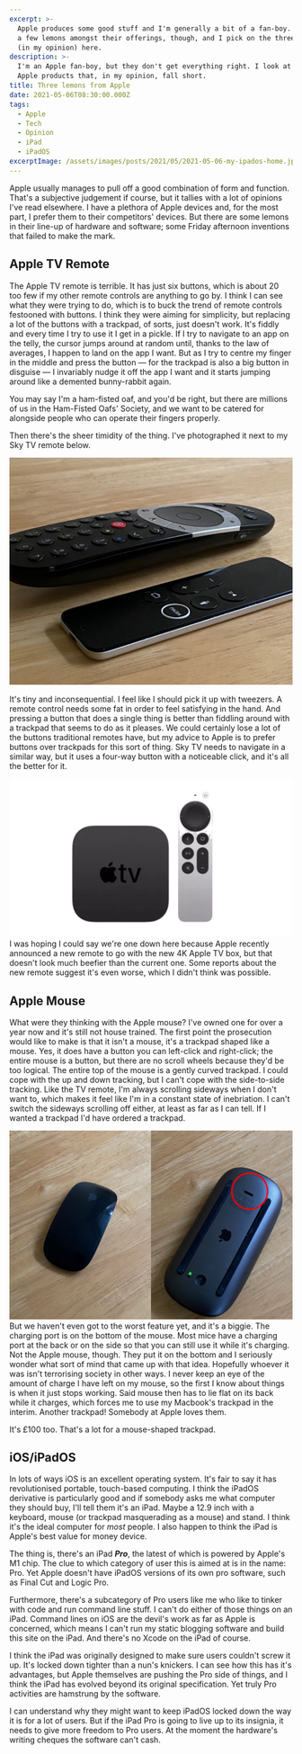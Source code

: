 ```yaml
---
excerpt: >-
  Apple produces some good stuff and I'm generally a bit of a fan-boy. There are
  a few lemons amongst their offerings, though, and I pick on the three worst
  (in my opinion) here.
description: >-
  I'm an Apple fan-boy, but they don't get everything right. I look at three
  Apple products that, in my opinion, fall short.
title: Three lemons from Apple
date: 2021-05-06T08:30:00.000Z
tags:
  - Apple
  - Tech
  - Opinion
  - iPad
  - iPadOS
excerptImage: /assets/images/posts/2021/05/2021-05-06-my-ipados-home.jpg
---
```

Apple usually manages to pull off a good combination of form and function. That's a subjective judgement if course, but it tallies with a lot of opinions I've read elsewhere. I have a plethora of Apple devices and, for the most part, I prefer them to their competitors' devices. But there are some lemons in their line-up of hardware and software; some Friday afternoon inventions that failed to make the mark.

## Apple TV Remote

The Apple TV remote is terrible. It has just six buttons, which is about 20 too few if my other remote controls are anything to go by. I think I can see what they were trying to do, which is to buck the trend of remote controls festooned with buttons. I think they were aiming for simplicity, but replacing a lot of the buttons with a trackpad, of sorts, just doesn't work. It's fiddly and every time I try to use it I get in a pickle. If I try to navigate to an app on the telly, the cursor jumps around at random until, thanks to the law of averages, I happen to land on the app I want. But as I try to centre my finger in the middle and press the button — for the trackpad is also a big button in disguise — I invariably nudge it off the app I want and it starts jumping around like a demented bunny-rabbit again.

You may say I'm a ham-fisted oaf, and you'd be right, but there are millions of us in the Ham-Fisted Oafs' Society, and we want to be catered for alongside people who can operate their fingers properly.

Then there's the sheer timidity of the thing. I've photographed it next to my Sky TV remote below.

![Apple TV remote control next to Sky TV remote control.](/assets/images/posts/2021/05/2021-05-06-apple-sky-remote.jpg "caption=The Apple TV remote is worse than it looks in the photo.|title=The Apple TV remote is worse than it looks in the photo.|@itemprop=image")

It's tiny and inconsequential. I feel like I should pick it up with tweezers. A remote control needs some fat in order to feel satisfying in the hand. And pressing a button that does a single thing is better than fiddling around with a trackpad that seems to do as it pleases. We could certainly lose a lot of the buttons traditional remotes have, but my advice to Apple is to prefer buttons over trackpads for this sort of thing. Sky TV needs to navigate in a similar way, but it uses a four-way button with a noticeable click, and it's all the better for it.

![Apple's new 4K TV box and its remote control.](/assets/images/posts/2021/05/2021-05-06-apple-tv-remote.png "class=s50 right|caption=New Apple TV box and remote. Bear in mind the Apple TV box is less than 3 inches square.|title=New Apple TV box and remote. Bear in mind the Apple TV box is less than 3 inches square.|@itemprop=image")
I was hoping I could say we're one down here because Apple recently announced a new remote to go with the new 4K Apple TV box, but that doesn't look much beefier than the current one. Some reports about the new remote suggest it's even worse, which I didn't think was possible.

## Apple Mouse

What were they thinking with the Apple mouse? I've owned one for over a year now and it's still not house trained. The first point the prosecution would like to make is that it isn't a mouse, it's a trackpad shaped like a mouse. Yes, it does have a button you can left-click and right-click; the entire mouse is a button, but there are no scroll wheels because they'd be too logical. The entire top of the mouse is a gently curved trackpad. I could cope with the up and down tracking, but I can't cope with the side-to-side tracking. Like the TV remote, I'm always scrolling sideways when I don't want to, which makes it feel like I'm in a constant state of inebriation. I can't switch the sideways scrolling off either, at least as far as I can tell. If I wanted a trackpad I'd have ordered a trackpad.

![Photos of Apple mouse from top and from bottom side-by-side.](/assets/images/posts/2021/05/2021-05-06-apple-mouse.jpg "class=s50 right|caption=Charging port circled.|title=Charging port circled.|@itemprop=image")
But we haven't even got to the worst feature yet, and it's a biggie. The charging port is on the bottom of the mouse. Most mice have a charging port at the back or on the side so that you can still use it while it's charging. Not the Apple mouse, though. They put it on the bottom and I seriously wonder what sort of mind that came up with that idea. Hopefully whoever it was isn't terrorising society in other ways. I never keep an eye of the amount of charge I have left on my mouse, so the first I know about things is when it just stops working. Said mouse then has to lie flat on its back while it charges, which forces me to use my Macbook's trackpad in the interim. Another trackpad! Somebody at Apple loves them.

It's £100 too. That's a lot for a mouse-shaped trackpad.

## iOS/iPadOS

In lots of ways iOS is an excellent operating system. It's fair to say it has revolutionised portable, touch-based computing. I think the iPadOS derivative is particularly good and if somebody asks me what computer they should buy, I'll tell them it's an iPad. Maybe a 12.9 inch with a keyboard, mouse (or trackpad masquerading as a mouse) and stand. I think it's the ideal computer for *most* people. I also happen to think the iPad is Apple's best value for money device.

The thing is, there's an iPad ***Pro***, the latest of which is powered by Apple's M1 chip. The clue to which category of user this is aimed at is in the name: Pro. Yet Apple doesn't have iPadOS versions of its own pro software, such as Final Cut and Logic Pro.

Furthermore, there's a subcategory of Pro users like me who like to tinker with code and run command line stuff. I can't do either of those things on an iPad. Command lines on iOS are the devil's work as far as Apple is concerned, which means I can't run my static blogging software and build this site on the iPad. And there's no Xcode on the iPad of course.

I think the iPad was originally designed to make sure users couldn't screw it up. It's locked down tighter than a nun's knickers. I can see how this has it's advantages, but Apple themselves are pushing the Pro side of things, and I think the iPad has evolved beyond its original specification. Yet truly Pro activities are hamstrung by the software.

I can understand why they might want to keep iPadOS locked down the way it is for a lot of users. But if the iPad Pro is going to live up to its insignia, it needs to give more freedom to Pro users. At the moment the hardware's writing cheques the software can't cash.

